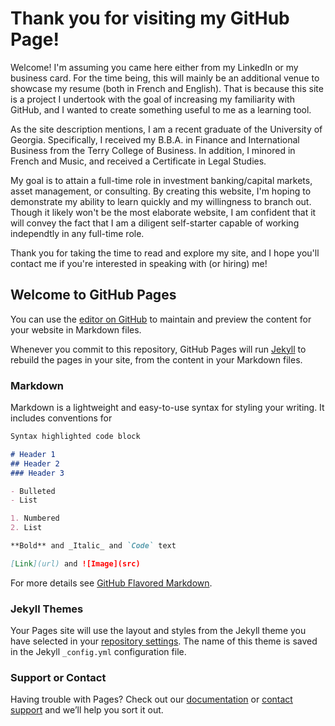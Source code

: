 # Thank you for visiting my GitHub Page!

Welcome! I'm assuming you came here either from my LinkedIn or my business card. For the time being, this will mainly be an additional venue to showcase my resume (both in French and English). That is because this site is a project I undertook with the goal of increasing my familiarity with GitHub, and I wanted to create something useful to me as a learning tool.

As the site description mentions, I am a recent graduate of the University of Georgia. Specifically, I received my B.B.A. in Finance and International Business from the Terry College of Business. In addition, I minored in French and Music, and received a Certificate in Legal Studies.

My goal is to attain a full-time role in investment banking/capital markets, asset management, or consulting. By creating this website, I'm hoping to demonstrate my ability to learn quickly and my willingness to branch out. Though it likely won't be the most elaborate website, I am confident that it will convey the fact that I am a diligent self-starter capable of working independtly in any full-time role.

Thank you for taking the time to read and explore my site, and I hope you'll contact me if you're interested in speaking with (or hiring) me!

## Welcome to GitHub Pages

You can use the [editor on GitHub](https://github.com/rjgary/Bio/edit/master/README.md) to maintain and preview the content for your website in Markdown files.

Whenever you commit to this repository, GitHub Pages will run [Jekyll](https://jekyllrb.com/) to rebuild the pages in your site, from the content in your Markdown files.

### Markdown

Markdown is a lightweight and easy-to-use syntax for styling your writing. It includes conventions for

```markdown
Syntax highlighted code block

# Header 1
## Header 2
### Header 3

- Bulleted
- List

1. Numbered
2. List

**Bold** and _Italic_ and `Code` text

[Link](url) and ![Image](src)
```

For more details see [GitHub Flavored Markdown](https://guides.github.com/features/mastering-markdown/).

### Jekyll Themes

Your Pages site will use the layout and styles from the Jekyll theme you have selected in your [repository settings](https://github.com/rjgary/Bio/settings). The name of this theme is saved in the Jekyll `_config.yml` configuration file.

### Support or Contact

Having trouble with Pages? Check out our [documentation](https://help.github.com/categories/github-pages-basics/) or [contact support](https://github.com/contact) and we’ll help you sort it out.
